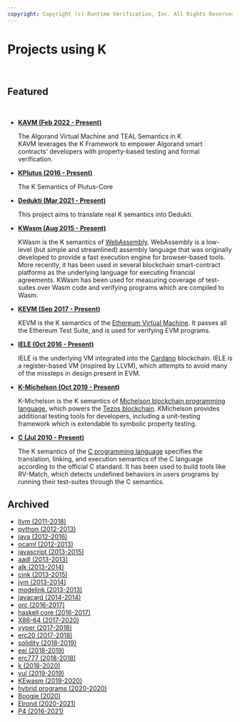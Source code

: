 ```yaml
---
copyright: Copyright (c) Runtime Verification, Inc. All Rights Reserved.
---
```


# Projects using K

<br>

## Featured

<br>

- **[KAVM (Feb 2022 - Present)](https://github.com/runtimeverification/avm-semantics)**

  The Algorand Virtual Machine and TEAL Semantics in K\
  KAVM leverages the K Framework to empower Algorand smart contracts' developers
  with property-based testing and formal verification.

- **[KPlutus (2016 - Present)](https://github.com/runtimeverification/plutus-core-semantics)**

  The K Semantics of Plutus-Core

- **[Dedukti (Mar 2021 - Present)](https://gitlab.com/semantiko/K-semantics)**

  This project aims to translate real K semantics into Dedukti.

- **[KWasm (Aug 2015 - Present)](https://github.com/kframework/wasm-semantics)**

  KWasm is the K semantics of [WebAssembly](https://webassembly.github.io/spec/).
  WebAssembly is a low-level (but simple and streamlined) assembly language that was originally developed to provide a fast execution engine for browser-based tools.
  More recently, it has been used in several blockchain smart-contract platforms as the underlying language for executing financial agreements.
  KWasm has been used for measuring coverage of test-suites over Wasm code and verifying programs which are compiled to Wasm.

- **[KEVM (Sep 2017 - Present)](https://jellopaper.org/)**

  KEVM is the K semantics of the [Ethereum Virtual Machine](https://ethereum.org/en/developers/docs/evm/).
  It passes all the Ethereum Test Suite, and is used for verifying EVM programs.

- **[IELE (Oct 2016 - Present)](https://ielelang.org/)**

  IELE is the underlying VM integrated into the [Cardano](https://cardano.org/) blockchain.
  IELE is a register-based VM (inspired by LLVM), which attempts to avoid many of the missteps in design present in EVM.

- **[K-Michelson (Oct 2019 - Present)](https://runtimeverification.github.io/michelson-semantics)**

  K-Michelson is the K semantics of [Michelson blockchain programming language](https://www.michelson.org/), which powers the [Tezos blockchain](https://tezos.com/).
  KMichelson provides additional testing tools for developers, including a unit-testing framework which is extendable to symbolic property testing.

- **[C (Jul 2010 - Present)](https://github.com/kframework/c-semantics)**

  The K semantics of the [C programming language](<https://en.wikipedia.org/wiki/C_(programming_language)>) specifies the translation, linking, and execution semantics of the C language according to the official C standard.
  It has been used to build tools like RV-Match, which detects undefined behaviors in users programs by running their test-suites through the C semantics.

## Archived

- [llvm (2011-2018)](https://github.com/kframework/llvm-semantics)
- [python (2012-2013)](https://github.com/kframework/python-semantics)
- [java (2012-2016)](https://github.com/kframework/java-semantics)
- [ocaml (2012-2013)](https://github.com/kframework/ocaml-semantics)
- [javascript (2013-2015)](https://github.com/kframework/javascript-semantics)
- [aadl (2013-2013)](https://github.com/kframework/aadl-semantics)
- [alk (2013-2014)](https://github.com/kframework/alk-semantics)
- [cink (2013-2015)](https://github.com/kframework/cink-semantics)
- [jvm (2013-2014)](https://github.com/kframework/jvm-semantics)
- [modelink (2013-2013)](https://github.com/kframework/modelink-semantics)
- [javacard (2014-2014)](https://github.com/kframework/javacard-semantics)
- [orc (2016-2017)](https://github.com/kframework/orc-semantics)
- [haskell core (2016-2017)](https://github.com/kframework/haskell-core-semantics)
- [X86-64 (2017-2020)](https://github.com/kframework/X86-64-semantics)
- [vyper (2017-2018)](https://github.com/kframework/vyper-semantics)
- [erc20 (2017-2018)](https://github.com/runtimeverification/erc20-semantics)
- [solidity (2018-2019)](https://github.com/kframework/solidity-semantics)
- [eei (2018-2019)](https://github.com/kframework/eei-semantics)
- [erc777 (2018-2018)](https://github.com/runtimeverification/erc777-semantics)
- [k (2018-2020)](https://github.com/kframework/k-in-k)
- [yul (2019-2019)](https://github.com/ethereum/yul-semantics)
- [KEwasm (2019-2020)](https://github.com/kframework/ewasm-semantics)
- [hybrid programs (2020-2020)](https://github.com/Formal-Systems-Laboratory/hybrid-programs-semantics)
- [Boogie (2020)](https://github.com/kframework/boogie-semantics)
- [Elrond (2020-2021)](https://github.com/runtimeverification/elrond-semantics)
- [P4 (2016-2021)](https://github.com/kframework/p4-semantics)
